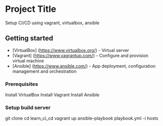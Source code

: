 # Project Title
Setup CI/CD using vagrant, virtualbox, ansible

## Getting started
* [VirtualBox] (https://www.virtualbox.org/) - Virtual server
* [Vagrant] (https://www.vagrantup.com/) - Configure and provision virtual machine
* [Ansible] (https://www.ansible.com/) - App deployment, configuration management and orchestration

### Prerequisites
Install VirtualBox
Install Vagrant
Install Ansible

### Setup build server
git clone
cd learn_ci_cd
vagrant up
ansible-playbook playbook.yml -i hosts
